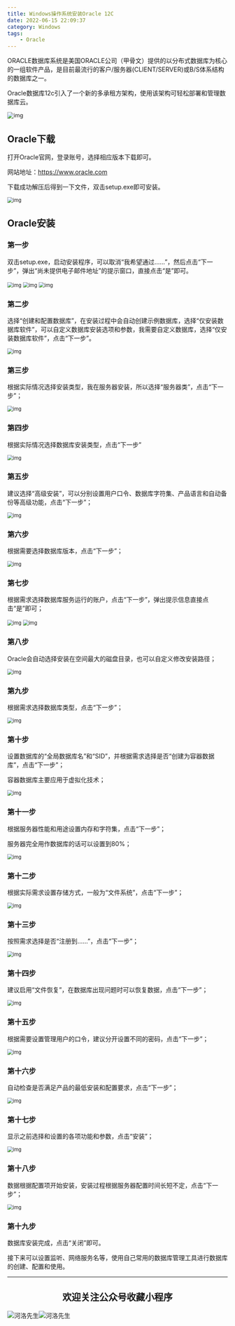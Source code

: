 ```yaml
---
title: Windows操作系统安装Oracle 12C
date: 2022-06-15 22:09:37
category: Windows
tags: 
    - Oracle
---
```


ORACLE数据库系统是美国ORACLE公司（甲骨文）提供的以分布式数据库为核心的一组软件产品，是目前最流行的客户/服务器(CLIENT/SERVER)或B/S体系结构的数据库之一。

Oracle数据库12c引入了一个新的多承租方架构，使用该架构可轻松部署和管理数据库云。

<img src="https://s2.loli.net/2022/06/15/GhMWUS6gNzHETOI.jpg" alt="img" style="zoom:90%;" />

## Oracle下载

打开Oracle官网，登录账号，选择相应版本下载即可。

网站地址：https://www.oracle.com

下载成功解压后得到一下文件，双击setup.exe即可安装。

<img src="https://s2.loli.net/2022/06/15/iTyEReJxsNlgSF2.png" alt="img" style="zoom:80%;" />

## Oracle安装

### 第一步

双击setup.exe，启动安装程序，可以取消“我希望通过……”，然后点击“下一步”，弹出“尚未提供电子邮件地址”的提示窗口，直接点击“是”即可。

<!--more-->

<img src="https://s2.loli.net/2022/06/15/nMwCsl4tLbXIVHD.png" alt="img" style="zoom:80%;" />

<img src="https://s2.loli.net/2022/06/15/NQtZJgU1ACep87x.png" alt="img" style="zoom:80%;" />

<img src="https://s2.loli.net/2022/06/15/bDJtjRdkhGFymLA.png" alt="img" style="zoom:80%;" />

### 第二步

选择“创建和配置数据库”，在安装过程中会自动创建示例数据库，选择“仅安装数据库软件”，可以自定义数据库安装选项和参数，我需要自定义数据库，选择“仅安装数据库软件”，点击“下一步”。

<img src="https://s2.loli.net/2022/06/15/apf1Bg2O3Ln8vUN.png" alt="img" style="zoom:80%;" />

### 第三步

根据实际情况选择安装类型，我在服务器安装，所以选择“服务器类”，点击“下一步”；

<img src="https://s2.loli.net/2022/06/15/XDEWra3KAivGwqm.png" alt="img" style="zoom:80%;" />



### 第四步

根据实际情况选择数据库安装类型，点击“下一步”

<img src="https://s2.loli.net/2022/06/15/BKPtHAfhZ4ImDnr.png" alt="img" style="zoom:80%;" />

### 第五步

建议选择“高级安装”，可以分别设置用户口令、数据库字符集、产品语言和自动备份等高级功能，点击“下一步”；

<img src="https://s2.loli.net/2022/06/15/O1WGZkbcEe5syjT.png" alt="img" style="zoom:80%;" />

### 第六步

根据需要选择数据库版本，点击“下一步”；

<img src="https://s2.loli.net/2022/06/15/FdIj6xLsGebrBzO.png" alt="img" style="zoom:80%;" />

### 第七步

根据需求选择数据库服务运行的账户，点击“下一步”，弹出提示信息直接点击“是”即可；

<img src="https://s2.loli.net/2022/06/15/5ox1aPI3nvUFemE.png" alt="img" style="zoom:80%;" />

<img src="https://s2.loli.net/2022/06/15/HLazN4ToymUYKVB.png" alt="img" style="zoom:80%;" />

### 第八步

Oracle会自动选择安装在空间最大的磁盘目录，也可以自定义修改安装路径；

<img src="https://s2.loli.net/2022/06/15/Dh9rj8fvlsuzOGM.png" alt="img" style="zoom:80%;" />

### 第九步

根据需求选择数据库类型，点击“下一步”；

<img src="https://s2.loli.net/2022/06/15/5ynicpdAYsmGqux.png" alt="img" style="zoom:80%;" />

### 第十步

设置数据库的“全局数据库名”和“SID”，并根据需求选择是否“创建为容器数据库”，点击“下一步”；

容器数据库主要应用于虚拟化技术；

<img src="https://s2.loli.net/2022/06/15/KsXALiDE1I4kH6y.png" alt="img" style="zoom:80%;" />

### 第十一步

根据服务器性能和用途设置内存和字符集，点击“下一步”；

服务器完全用作数据库的话可以设置到80%；

<img src="https://s2.loli.net/2022/06/15/RzqIjf6HZCDu5sa.png" alt="img" style="zoom:80%;" />

### 第十二步

根据实际需求设置存储方式，一般为“文件系统”，点击“下一步”；

<img src="https://s2.loli.net/2022/06/15/p3eL6XgMC9uGy1A.png" alt="img" style="zoom:80%;" />

### 第十三步

按照需求选择是否“注册到……”，点击“下一步”；

<img src="https://s2.loli.net/2022/06/15/zKg6c5U1BIA8X9f.png" alt="img" style="zoom:80%;" />

### 第十四步

建议启用“文件恢复”，在数据库出现问题时可以恢复数据，点击“下一步”；

<img src="https://s2.loli.net/2022/06/15/nR43uHBoezQ5X6a.png" alt="img" style="zoom:80%;" />

### 第十五步

根据需要设置管理用户的口令，建议分开设置不同的密码，点击“下一步”；

<img src="https://s2.loli.net/2022/06/15/iejVGI5SHKCkmF8.png" alt="img" style="zoom:80%;" />

### 第十六步

自动检查是否满足产品的最低安装和配置要求，点击“下一步”；

<img src="https://s2.loli.net/2022/06/15/ZflSHquIF5rz29s.png" alt="img" style="zoom:80%;" />

### 第十七步

显示之前选择和设置的各项功能和参数，点击“安装”；

 

<img src="https://s2.loli.net/2022/06/15/bNROxHnKDre9g8M.png" alt="img" style="zoom:80%;" />

### 第十八步

数据根据配置项开始安装，安装过程根据服务器配置时间长短不定，点击“下一步”；

<img src="https://s2.loli.net/2022/06/15/hAoXVbvlzIx8T5N.png" alt="img" style="zoom:80%;" />

### 第十九步

数据库安装完成，点击“关闭”即可。

接下来可以设置监听、网络服务名等，使用自己常用的数据库管理工具进行数据库的创建、配置和使用。



---

## <center>欢迎关注公众号收藏小程序</center>

![河洛先生](https://s2.loli.net/2022/06/23/bYdtKDC2U5J7iWr.jpg)![河洛先生](https://s2.loli.net/2022/06/23/PlUgz5KSHm7OBke.jpg)
